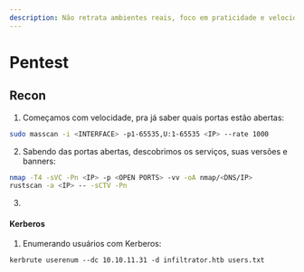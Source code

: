 ```yaml
---
description: Não retrata ambientes reais, foco em praticidade e velocidade para CTFs*
---
```


# Pentest

## Recon

1. Começamos com velocidade, pra já saber quais portas estão abertas:

```bash
sudo masscan -i <INTERFACE> -p1-65535,U:1-65535 <IP> --rate 1000
```

2. Sabendo das portas abertas, descobrimos os serviços, suas versões e banners:

```bash
nmap -T4 -sVC -Pn <IP> -p <OPEN PORTS> -vv -oA nmap/<DNS/IP>
rustscan -a <IP> -- -sCTV -Pn
```

3.

#### Kerberos

1. Enumerando usuários com Kerberos:

```
kerbrute userenum --dc 10.10.11.31 -d infiltrator.htb users.txt
```
